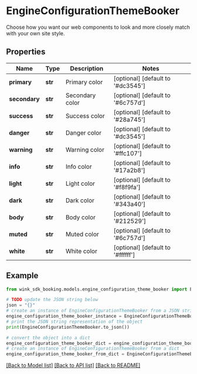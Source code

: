 # EngineConfigurationThemeBooker

Choose how you want our web components to look and more closely match with your own site style.

## Properties

Name | Type | Description | Notes
------------ | ------------- | ------------- | -------------
**primary** | **str** | Primary color | [optional] [default to '#dc3545']
**secondary** | **str** | Secondary color | [optional] [default to '#6c757d']
**success** | **str** | Success color | [optional] [default to '#28a745']
**danger** | **str** | Danger color | [optional] [default to '#dc3545']
**warning** | **str** | Warning color | [optional] [default to '#ffc107']
**info** | **str** | Info color | [optional] [default to '#17a2b8']
**light** | **str** | Light color | [optional] [default to '#f8f9fa']
**dark** | **str** | Dark color | [optional] [default to '#343a40']
**body** | **str** | Body color | [optional] [default to '#212529']
**muted** | **str** | Muted color | [optional] [default to '#6c757d']
**white** | **str** | White color | [optional] [default to '#ffffff']

## Example

```python
from wink_sdk_booking.models.engine_configuration_theme_booker import EngineConfigurationThemeBooker

# TODO update the JSON string below
json = "{}"
# create an instance of EngineConfigurationThemeBooker from a JSON string
engine_configuration_theme_booker_instance = EngineConfigurationThemeBooker.from_json(json)
# print the JSON string representation of the object
print(EngineConfigurationThemeBooker.to_json())

# convert the object into a dict
engine_configuration_theme_booker_dict = engine_configuration_theme_booker_instance.to_dict()
# create an instance of EngineConfigurationThemeBooker from a dict
engine_configuration_theme_booker_from_dict = EngineConfigurationThemeBooker.from_dict(engine_configuration_theme_booker_dict)
```
[[Back to Model list]](../README.md#documentation-for-models) [[Back to API list]](../README.md#documentation-for-api-endpoints) [[Back to README]](../README.md)


